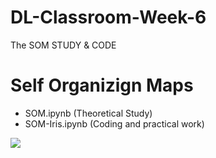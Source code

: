 # DL-Classroom-Week-6
The SOM STUDY &amp; CODE

# Self Organizign Maps 

- SOM.ipynb (Theoretical Study)
- SOM-Iris.ipynb (Coding and practical work)
  
![](https://github.com/AIBabyTeaching/DL-Classroom-Week-6/blob/main/kohnen.gif)
